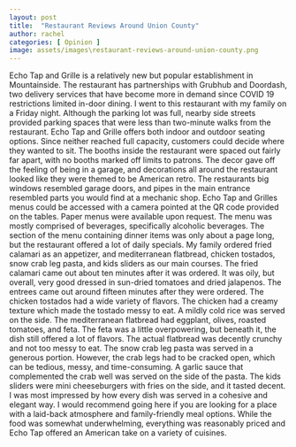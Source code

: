 ```yaml
---
layout: post
title:  "Restaurant Reviews Around Union County"
author: rachel
categories: [ Opinion ]
image: assets/images\restaurant-reviews-around-union-county.png
---
```


Echo Tap and Grille is a relatively new but popular establishment in Mountainside. The restaurant has partnerships with Grubhub and Doordash, two delivery services that have become more in demand since COVID 19 restrictions limited in-door dining. 
I went to this restaurant with my family on a Friday night. Although the parking lot was full, nearby side streets provided parking spaces that were less than two-minute walks from the restaurant. Echo Tap and Grille offers both indoor and outdoor seating options. Since neither reached full capacity, customers could decide where they wanted to sit. The booths inside the restaurant were spaced out fairly far apart, with no booths marked off limits to patrons. 
The decor gave off the feeling of being in a garage, and decorations all around the restaurant looked like they were themed to be American retro. The restaurants big windows resembled garage doors, and pipes in the main entrance resembled parts you would find at a mechanic shop. 
Echo Tap and Grilles menus could be accessed with a camera pointed at the QR code provided on the tables. Paper menus were available upon request. The menu was mostly comprised of beverages, specifically alcoholic beverages. The section of the menu containing dinner items was only about a page long, but the restaurant offered a lot of daily specials. 
My family ordered fried calamari as an appetizer, and mediterranean flatbread, chicken tostados, snow crab leg pasta, and kids sliders as our main courses. The fried calamari came out about ten minutes after it was ordered. It was oily, but overall, very good dressed in sun-dried tomatoes and dried jalapenos. 
The entrees came out around fifteen minutes after they were ordered. The chicken tostados had a wide variety of flavors. The chicken had a creamy texture which made the tostado messy to eat. A mildly cold rice was served on the side. The mediterranean flatbread had eggplant, olives, roasted tomatoes, and feta. The feta was a little overpowering, but beneath it, the dish still offered a lot of flavors. The actual flatbread was decently crunchy and not too messy to eat. The snow crab leg pasta was served in a generous portion. However, the crab legs had to be cracked open, which can be tedious, messy, and time-consuming. A garlic sauce that complemented the crab well was served on the side of the pasta. The kids sliders were mini cheeseburgers with fries on the side, and it tasted decent. 
I was most impressed by how every dish was served in a cohesive and elegant way. I would recommend going here if you are looking for a place with a laid-back atmosphere and family-friendly meal options. While the food was somewhat underwhelming, everything was reasonably priced and Echo Tap offered an American take on a variety of cuisines. 


